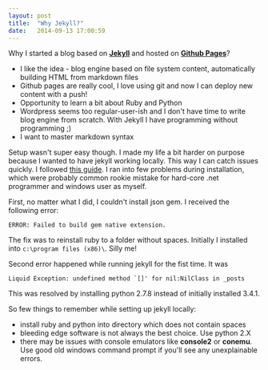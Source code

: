 ```yaml
---
layout: post
title:  "Why Jekyll?"
date:   2014-09-13 17:00:59
---
```


Why I started a blog based on [__Jekyll__](http://jekyllrb.com/) and hosted on [__Github Pages__](https://pages.github.com/)?

* I like the idea - blog engine based on file system content, automatically building HTML from markdown files
* Github pages are really cool, I love using git and now I can deploy new content with a push!
* Opportunity to learn a bit about Ruby and Python
* Wordpress seems too regular-user-ish and I don't have time to write blog engine from scratch. With Jekyll I have programming without programming ;)
* I want to master markdown syntax

Setup wasn't super easy though. I made my life a bit harder on purpose because I wanted to have jekyll working locally. This way I can catch issues quickly. I followed [this guide](https://help.github.com/articles/using-jekyll-with-pages). I ran into few problems during installation, which were probably common rookie mistake for hard-core .net programmer and windows user as myself.

First, no matter what I did, I couldn't install json gem. I received the following error:

`ERROR: Failed to build gem native extension.`

The fix was to reinstall ruby to a folder without spaces. Initially I installed into `c:\program files (x86)\`. Silly me!

Second error happened while running jekyll for the fist time. It was

``Liquid Exception: undefined method `[]' for nil:NilClass in _posts``

This was resolved by installing python 2.7.8 instead of initially installed 3.4.1.

So few things to remember while setting up jekyll locally:

* install ruby and python into directory which does not contain spaces
* bleeding edge software is not always the best choice. Use python 2.X
* there may be issues with console emulators like __console2__ or __conemu__. Use good old windows command prompt if you'll see any unexplainable errors.
